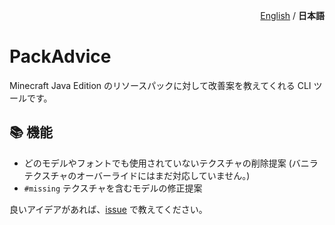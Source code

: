 <p align="right"><a href="README.md">English</a> / <b>日本語</b> </p>

# PackAdvice

Minecraft Java Edition のリソースパックに対して改善案を教えてくれる CLI ツールです。

## 📚 機能

- どのモデルやフォントでも使用されていないテクスチャの削除提案 (バニラテクスチャのオーバーライドにはまだ対応していません。)
- `#missing` テクスチャを含むモデルの修正提案

良いアイデアがあれば、[issue](https://github.com/sya-ri/PackAdvice/issues/new?template=new-feature.md) で教えてください。
